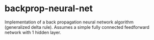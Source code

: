 # backprop-neural-net
Implementation of a back propagation neural network algorithm (generalized delta rule). Assumes a simple fully connected feedforward network with 1 hidden layer.
